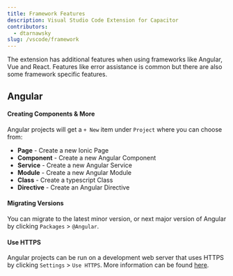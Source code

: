 ```yaml
---
title: Framework Features
description: Visual Studio Code Extension for Capacitor
contributors:
  - dtarnawsky
slug: /vscode/framework
---
```


The extension has additional features when using frameworks like Angular, Vue and React. Features like error assistance is common but there are also some framework specific features.

## Angular

#### Creating Components & More

Angular projects will get a `+ New` item under `Project` where you can choose from:
- **Page** - Create a new Ionic Page
- **Component** - Create a new Angular Component
- **Service** - Create a new Angular Service
- **Module** - Create a new Angular Module
- **Class** - Create a typescript Class
- **Directive** - Create an Angular Directive

#### Migrating Versions

You can migrate to the latest minor version, or next major version of Angular by clicking `Packages` > `@Angular`.

#### Use HTTPS

Angular projects can be run on a development web server that uses HTTPS by clicking `Settings` > `Use HTTPS`. More information can be found [here](build-and-run#using-https).
